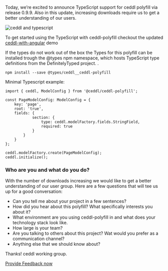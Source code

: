 Today, we’re excited to announce TypeScript support for ceddl polyfill via release 0.9.9. Also in this update, increasing downloads require us to get a better understanding of our users.

<p><img src="/img/ceddlandts.png" alt="ceddl and typescript"></p>

To get started using the TypeScript with ceddl-polyfill checkout the updated [ceddl-with-angular](https://github.com/ceddl/ceddl-with-angular) demo

If the types do not work out of the box the Types for this polyfill can be installed trough the @types npm namespace, which hosts TypeScript type definitions from the DefinitelyTyped project. .

```shell
npm install --save @types/ceddl__ceddl-polyfill
```

Minimal Typescript example:
```
import { ceddl, ModelConfig } from '@ceddl/ceddl-polyfill';

const PageModelConfig: ModelConfig = {
    key: 'page',
    root: 'true',
    fields: {
            section: {
                type: ceddl.modelFactory.fields.StringField,
                required: true
            }
        }
    }
};

ceddl.modelFactory.create(PageModelConfig);
ceddl.initialize();
```

### Who are you and what do you do?

With the number of downloads increasing we would like to get a better understanding of our user group. Here are a few questions that will tee us up for a good conversation:

- Can you tell me about your project in a few sentences?
- How did you hear about this polyfill? What specifically interests you about it?
- What environment are you using ceddl-polyfill in and what does your technology stack look like.
- How large is your team?
- Are you talking to others about this project? Wat would you prefer as a communication channel?
- Anything else that we should know about?

Thanks! ceddl working group.

[Provide Feedback now](https://github.com/ceddl/ceddl-website-and-spec/issues/new?assignees=&labels=question&template=feedback.md&title=)
